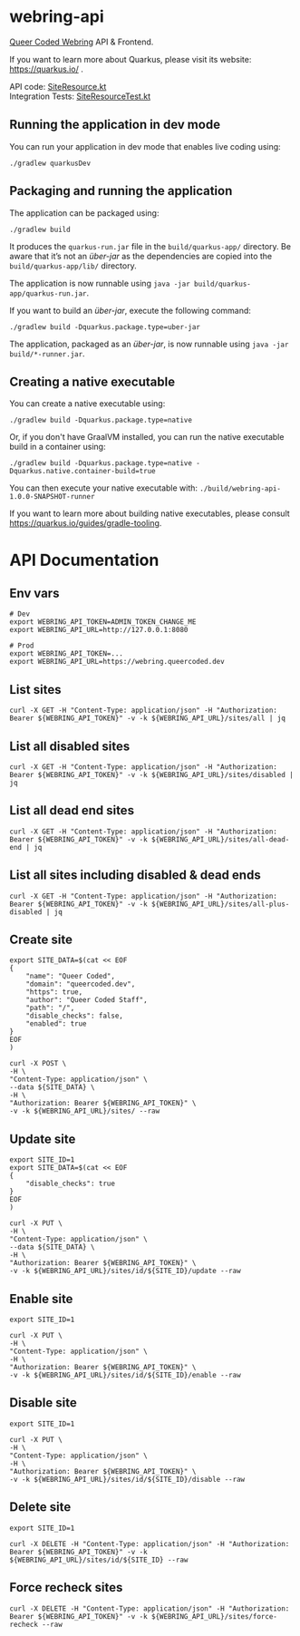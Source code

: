 # webring-api
[Queer Coded Webring](https://webring.queercoded.dev) API & Frontend.

If you want to learn more about Quarkus, please visit its website: https://quarkus.io/ .

API code: [SiteResource.kt](https://github.com/queercoded-dev/webring-api/blob/main/src/main/kotlin/dev/queercoded/webring/SiteResource.kt)  
Integration Tests: [SiteResourceTest.kt](https://github.com/queercoded-dev/webring-api/blob/main/src/test/kotlin/dev/queercoded/webring/SiteResourceTest.kt)  


## Running the application in dev mode

You can run your application in dev mode that enables live coding using:
```shell script
./gradlew quarkusDev
```

## Packaging and running the application

The application can be packaged using:
```shell script
./gradlew build
```
It produces the `quarkus-run.jar` file in the `build/quarkus-app/` directory.
Be aware that it’s not an _über-jar_ as the dependencies are copied into the `build/quarkus-app/lib/` directory.

The application is now runnable using `java -jar build/quarkus-app/quarkus-run.jar`.

If you want to build an _über-jar_, execute the following command:
```shell script
./gradlew build -Dquarkus.package.type=uber-jar
```

The application, packaged as an _über-jar_, is now runnable using `java -jar build/*-runner.jar`.

## Creating a native executable

You can create a native executable using: 
```shell script
./gradlew build -Dquarkus.package.type=native
```

Or, if you don't have GraalVM installed, you can run the native executable build in a container using: 
```shell script
./gradlew build -Dquarkus.package.type=native -Dquarkus.native.container-build=true
```

You can then execute your native executable with: `./build/webring-api-1.0.0-SNAPSHOT-runner`

If you want to learn more about building native executables, please consult https://quarkus.io/guides/gradle-tooling.

# API Documentation

## Env vars
```
# Dev
export WEBRING_API_TOKEN=ADMIN_TOKEN_CHANGE_ME
export WEBRING_API_URL=http://127.0.0.1:8080

# Prod
export WEBRING_API_TOKEN=...
export WEBRING_API_URL=https://webring.queercoded.dev
```

## List sites
```
curl -X GET -H "Content-Type: application/json" -H "Authorization: Bearer ${WEBRING_API_TOKEN}" -v -k ${WEBRING_API_URL}/sites/all | jq

```

## List all disabled sites
```
curl -X GET -H "Content-Type: application/json" -H "Authorization: Bearer ${WEBRING_API_TOKEN}" -v -k ${WEBRING_API_URL}/sites/disabled | jq

```

## List all dead end sites
```
curl -X GET -H "Content-Type: application/json" -H "Authorization: Bearer ${WEBRING_API_TOKEN}" -v -k ${WEBRING_API_URL}/sites/all-dead-end | jq

```

## List all sites including disabled & dead ends
```
curl -X GET -H "Content-Type: application/json" -H "Authorization: Bearer ${WEBRING_API_TOKEN}" -v -k ${WEBRING_API_URL}/sites/all-plus-disabled | jq

```

## Create site
```
export SITE_DATA=$(cat << EOF
{
	"name": "Queer Coded",
	"domain": "queercoded.dev",
	"https": true,
	"author": "Queer Coded Staff",
	"path": "/",
	"disable_checks": false,
	"enabled": true
}
EOF
)

curl -X POST \
-H \
"Content-Type: application/json" \
--data ${SITE_DATA} \
-H \
"Authorization: Bearer ${WEBRING_API_TOKEN}" \
-v -k ${WEBRING_API_URL}/sites/ --raw

```

## Update site
```
export SITE_ID=1
export SITE_DATA=$(cat << EOF
{
	"disable_checks": true
}
EOF
)

curl -X PUT \
-H \
"Content-Type: application/json" \
--data ${SITE_DATA} \
-H \
"Authorization: Bearer ${WEBRING_API_TOKEN}" \
-v -k ${WEBRING_API_URL}/sites/id/${SITE_ID}/update --raw
```

## Enable site
```
export SITE_ID=1

curl -X PUT \
-H \
"Content-Type: application/json" \
-H \
"Authorization: Bearer ${WEBRING_API_TOKEN}" \
-v -k ${WEBRING_API_URL}/sites/id/${SITE_ID}/enable --raw

```

## Disable site

```
export SITE_ID=1

curl -X PUT \
-H \
"Content-Type: application/json" \
-H \
"Authorization: Bearer ${WEBRING_API_TOKEN}" \
-v -k ${WEBRING_API_URL}/sites/id/${SITE_ID}/disable --raw

```

## Delete site
```
export SITE_ID=1

curl -X DELETE -H "Content-Type: application/json" -H "Authorization: Bearer ${WEBRING_API_TOKEN}" -v -k ${WEBRING_API_URL}/sites/id/${SITE_ID} --raw
```

## Force recheck sites
```
curl -X DELETE -H "Content-Type: application/json" -H "Authorization: Bearer ${WEBRING_API_TOKEN}" -v -k ${WEBRING_API_URL}/sites/force-recheck --raw
```

